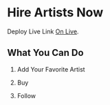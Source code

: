 # Hire Artists Now

Deploy Live Link [On Live](https://hire-artists-by-nepo.netlify.app/).

## What You Can Do

1) Add Your Favorite Artist


2) Buy


3) Follow


